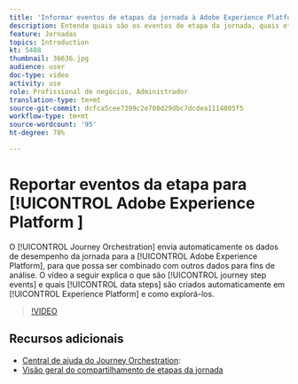 ```yaml
---
title: 'Informar eventos de etapas da jornada à Adobe Experience Platform '
description: Entenda quais são os eventos de etapa da jornada, quais etapas de dados e como explorá-los.
feature: Jornadas
topics: Introduction
kt: 5488
thumbnail: 36636.jpg
audience: user
doc-type: video
activity: use
role: Profissional de negócios, Administrador
translation-type: tm+mt
source-git-commit: dcfca5cee7399c2e708d29dbc7dcdea1114805f5
workflow-type: tm+mt
source-wordcount: '95'
ht-degree: 78%

---
```



# Reportar eventos da etapa para [!UICONTROL Adobe Experience Platform ]

O [!UICONTROL Journey Orchestration] envia automaticamente os dados de desempenho da jornada para a [!UICONTROL Adobe Experience Platform], para que possa ser combinado com outros dados para fins de análise.
O vídeo a seguir explica o que são [!UICONTROL journey step events] e quais [!UICONTROL data steps] são criados automaticamente em [!UICONTROL Experience Platform] e como explorá-los.

>[!VIDEO](https://video.tv.adobe.com/v/36636?quality=12)

## Recursos adicionais

* [Central de ajuda do Journey Orchestration](https://docs.adobe.com/content/help/pt-BR/journeys/using/journey-orchestration-home.html):
* [Visão geral do compartilhamento de etapas da jornada](https://docs.adobe.com/content/help/pt-BR/journeys/using/building-journeys/sharing-journey-steps/sharing-overview.html)
